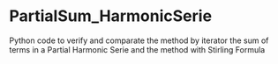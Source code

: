 # PartialSum_HarmonicSerie
Python code to verify and comparate the method by iterator the sum of terms in a Partial Harmonic Serie and the method with Stirling Formula  
